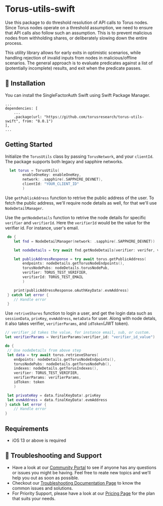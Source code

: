 # Torus-utils-swift

Use this package to do threshold resolution of API calls to Torus nodes. 
Since Torus nodes operate on a threshold assumption, we need to ensure that API calls also follow such an assumption.
This is to prevent malicious nodes from withholding shares, or deliberately slowing down the entire process.

This utility library allows for early exits in optimistic scenarios, while handling rejection of invalid inputs from nodes in malicious/offline scenarios.
The general approach is to evaluate predicates against a list of (potentially incomplete) results, and exit when the predicate passes.

## 🔗 Installation
You can install the SingleFactorAuth Swift using Swift Package Manager.

```
...
dependencies: [
    ...
    .package(url: "https://github.com/torusresearch/torus-utils-swift", from: "8.0.1")
],
...
```

## Getting Started
Initialize the `TorusUtils` class by passing `TorusNetwork`, and your `clientId`. The package supports both legacy and sapphire networks. 

```swift
  let torus = TorusUtils(
        enableOneKey: enableOneKey,
        network: .sapphire(.SAPPHIRE_DEVNET),
        clientId: "YOUR_CLIENT_ID"
        )
```


Use `getPublicAddress` function to retrive the public address of the user. To fetch the public address, we'll require node details as well, for that we'll use `NodeDetailManager`. 

Use the `getNodeDetails` function to retrive the node details for specific `verifier` and `verifierId`. Here the `verifierId` would be the value for the verifier id. For instance, user's email.

```swift
 do {
    let fnd = NodeDetailManager(network: .sapphire(.SAPPHIRE_DEVNET))

    let nodeDetails = try await fnd.getNodeDetails(verifier: verifer, verifierID: veriferID)

    let publicAddressResponse = try await torus.getPublicAddress(
        endpoints: nodeDetails.getTorusNodeEndpoints(),
        torusNodePubs: nodeDetails.torusNodePub, 
        verifier: TORUS_TEST_VERIFIER,
        verifierId: TORUS_TEST_EMAIL
        )

    print(publicAddressResponse.oAuthKeyData!.evmAddress)
 } catch let error {
    // Handle error
 }   
```

Use `retriveShares` function to login a user, and get the login data such as `sessionData`, `privKey`, `evmAddress`, `metaData` for user. Along with node detals, it also takes verifier, `verifierParams`, and `idToken`(JWT token).

```swift
// verifier_id takes the value, for instance email, sub, or custom. 
let verifierParams = VerifierParams(verifier_id: "verifier_id_value")

do {
 // Use nodeDetails from above step
 let data = try await torus.retrieveShares(
    endpoints: nodeDetails.getTorusNodeEndpoints(),
    torusNodePubs: nodeDetails.getTorusNodePub(),
    indexes: nodeDetails.getTorusIndexes(),
    verifier: TORUS_TEST_VERIFIER,
    verifierParams: verifierParams,
    idToken: token
    )

 let privateKey = data.finalKeyData!.privKey
 let evmAddress = data.finalKeyData!.evmAddress
} catch let error {
    // Handle error
}
```

## Requirements
- iOS 13 or above is required 

## 💬 Troubleshooting and Support

- Have a look at our [Community Portal](https://community.web3auth.io/) to see if anyone has any questions or issues you might be having. Feel free to reate new topics and we'll help you out as soon as possible.
- Checkout our [Troubleshooting Documentation Page](https://web3auth.io/docs/troubleshooting) to know the common issues and solutions.
- For Priority Support, please have a look at our [Pricing Page](https://web3auth.io/pricing.html) for the plan that suits your needs.